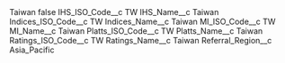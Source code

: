 <?xml version="1.0" encoding="UTF-8"?>
<CustomMetadata xmlns="http://soap.sforce.com/2006/04/metadata" xmlns:xsi="http://www.w3.org/2001/XMLSchema-instance" xmlns:xsd="http://www.w3.org/2001/XMLSchema">
    <label>Taiwan</label>
    <protected>false</protected>
    <values>
        <field>IHS_ISO_Code__c</field>
        <value xsi:type="xsd:string">TW</value>
    </values>
    <values>
        <field>IHS_Name__c</field>
        <value xsi:type="xsd:string">Taiwan</value>
    </values>
    <values>
        <field>Indices_ISO_Code__c</field>
        <value xsi:type="xsd:string">TW</value>
    </values>
    <values>
        <field>Indices_Name__c</field>
        <value xsi:type="xsd:string">Taiwan</value>
    </values>
    <values>
        <field>MI_ISO_Code__c</field>
        <value xsi:type="xsd:string">TW</value>
    </values>
    <values>
        <field>MI_Name__c</field>
        <value xsi:type="xsd:string">Taiwan</value>
    </values>
    <values>
        <field>Platts_ISO_Code__c</field>
        <value xsi:type="xsd:string">TW</value>
    </values>
    <values>
        <field>Platts_Name__c</field>
        <value xsi:type="xsd:string">Taiwan</value>
    </values>
    <values>
        <field>Ratings_ISO_Code__c</field>
        <value xsi:type="xsd:string">TW</value>
    </values>
    <values>
        <field>Ratings_Name__c</field>
        <value xsi:type="xsd:string">Taiwan</value>
    </values>
    <values>
        <field>Referral_Region__c</field>
        <value xsi:type="xsd:string">Asia_Pacific</value>
    </values>
</CustomMetadata>
